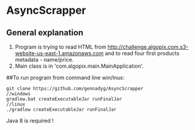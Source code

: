 # AsyncScrapper

## General explanation

1. Program is trying to read HTML from http://challenge.algopix.com.s3-website-us-east-1.amazonaws.com and 
to read four first products metadata - name/price.
2. Main class is in 'com.algopix.main.MainApplication'.

##To run program from command line win/lnux:
```
git clone https://github.com/gennadyg/AsyncScrapper
//windows
gradlew.bat createExecutableJar runFinalJar
//linux 
./gradlew createExecutableJar runFinalJar
```

Java 8 is required !
